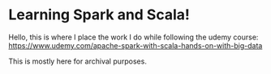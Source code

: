 # Learning Spark and Scala!

Hello, this is where I place the work I do while following the udemy course:
https://www.udemy.com/apache-spark-with-scala-hands-on-with-big-data

This is mostly here for archival purposes.

